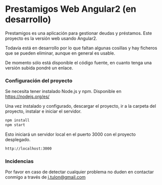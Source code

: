 # Prestamigos Web Angular2 (en desarrollo)

Prestamigos es una aplicación para gestionar deudas y préstamos. Este proyecto  es la versión web usando Angular2.

Todavía está en desarrollo por lo que faltan algunas cosillas y hay ficheros que se pueden eliminar, aunque en general es usable.

De momento sólo está disponible el código fuente, en cuanto tenga una versión subida pondré un enlace.

### Configuración del proyecto
Se necesita tener instalado Node.js y npm. Disponible en https://nodejs.org/es/

Una vez instalado y configurado, descargar el proyecto, ir a la carpeta del proyecto, instalar e iniciar el servidor.
```sh
npm install
npm start
```
Esto iniciará un servidor local en el puerto 3000 con el proyecto desplegado.
```sh
http://localhost:3000
```

### Incidencias
Por favor en caso de detectar cualquier problema no duden en contactar conmigo a través de j.tulon@gmail.com

